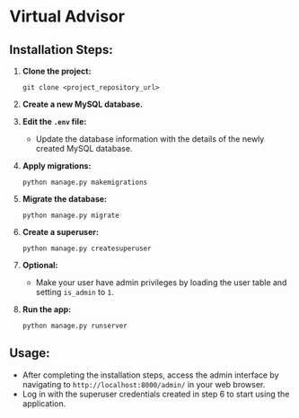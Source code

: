 # Virtual Advisor

## Installation Steps:

1. **Clone the project:** 
    ```
    git clone <project_repository_url>
    ```

2. **Create a new MySQL database.**

3. **Edit the `.env` file:** 
    - Update the database information with the details of the newly created MySQL database.

4. **Apply migrations:** 
    ```
    python manage.py makemigrations
    ```

5. **Migrate the database:** 
    ```
    python manage.py migrate
    ```

6. **Create a superuser:** 
    ```
    python manage.py createsuperuser
    ```

7. **Optional:** 
    - Make your user have admin privileges by loading the user table and setting `is_admin` to `1`.

8. **Run the app:** 
    ```
    python manage.py runserver
    ```

## Usage:
- After completing the installation steps, access the admin interface by navigating to `http://localhost:8000/admin/` in your web browser.
- Log in with the superuser credentials created in step 6 to start using the application.

